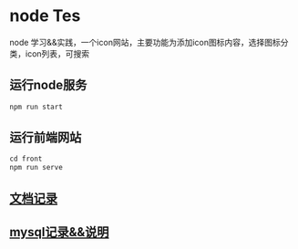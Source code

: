 # node Tes

node 学习&&实践，一个icon网站，主要功能为添加icon图标内容，选择图标分类，icon列表，可搜索

## 运行node服务

```js
npm run start
```

## 运行前端网站

```js
cd front
npm run serve
```

## <a href='./doc/index.md'>文档记录</a>
## <a href='./doc/mysql.md'>mysql记录&&说明</a>
